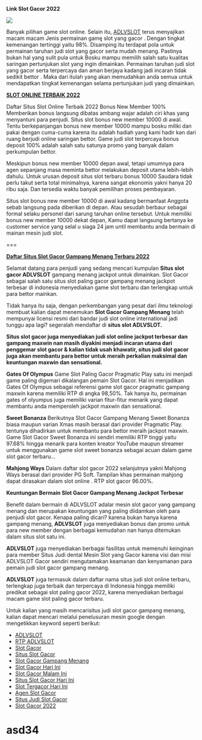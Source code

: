 **Link Slot Gacor 2022**

  

[![](https://cdn.alsgp0.fds.api.mi-img.com/middle.community.micommunitymy.bkt/985cea42d84d83f96d3386a0985003b6)](https://magic.ly/adlvadmin)

  

Banyak pilihan game slot online. Selain itu, [ADLVSLOT](https://magic.ly/adlvadmin) terus menyajikan macam macam Jenis permainan gamę slot yang gacor . Dengan tingkat kemenangan tertinggi yaitu 98%. Disamping itu terdapat pola untuk permainan taruhan judi slot yang gacor serta mudah menang. Pastinya bukan hal yang sulit pula untuk Bosku mampu memilih salah satu kualitas saringan pertunjukan slot yang ingin dimainkan. Permainan taruhan judi slot yang gacor serta terpercaya dan aman berjaya kadang jadi incaran tidak sedikit bettor . Maka dari itulah yang akan memudahkan anda semua untuk mendapatkan tingkat kemenangan selama pertunjukan judi yang dimainkan.

  

[**SLOT ONLINE TERBAIK 2022**](https://magic.ly/adlvadmin)

  

Daftar Situs Slot Online Terbaik 2022 Bonus New Member 100% Memberikan bonus langsung dibatas ambang wajar adalah ciri khas yang menyantuni para penjudi. Situs slot bonus new member 10000 di awal. Tentu berkepanjangan bonus new member 10000 mampu bosku miliki dan pakai dengan cuma-cuma karena itu adalah hadiah yang kami hadir kan dari ruang berjudi online saringan bettor. Game judi slot terpercaya bonus deposit 100% adalah salah satu satunya promo yang banyak dalam perkumpulan bettor.

Meskipun bonus new member 10000 depan awal, tetapi umumnya para agen sepanjang masa meminta bettor melakukan deposit utama lebih-lebih dahulu. Untuk urusan deposit situs slot terbaru bonus 10000 Saudara tidak perlu takut serta total minimalnya, karena sangat ekonomis yakni hanya 20 ribu saja. Dan tersedia waktu banyak pemilihan proses pembayaran.

Situs slot bonus new member 10000 di awal kadang bermanfaat Anggota sebab langsung pada diberikan di depan. Atau sesudah berbaur sebagai formal selaku personel dari sarung taruhan online tersebut. Untuk memiliki bonus new member 10000 dekat depan, Kamu dapat langsung bertanya ke customer service yang selal u siaga 24 jam until membantu anda bermain di mainan mesin judi slot.

  

===

[**Daftar Situs Slot Gacor Gampang Menang Terbaru 2022**](https://magic.ly/adlvadmin)

Selamat datang para penjudi yang sedang mencari kumpulan **Situs slot gacor ADLVSLOT** gampang menang jackpot untuk dimainkan. Slot Gacor sebagai salah satu situs slot paling gacor gampang menang jackpot terbesar di indonesia menyediakan game slot terbaru dan terlengkap untuk para bettor mainkan.

Tidak hanya itu saja, dengan perkembangan yang pesat dari ilmu teknologi membuat kalian dapat menemukan **Slot Gacor Gampang Menang** telah mempunyai licensi resmi dari bandar judi slot online international jadi tunggu apa lagi? segeralah mendaftar di **situs slot ADLVSLOT.**

  

**Situs slot gacor juga menyediakan judi slot online jackpot terbesar dan gampang maxwin nan masih diyakini menjadi incaran utama dari penggemar slot gacor & kalian tidak usah khawatir, situs judi slot gacor juga akan membantu para bettor untuk meraih perkalian maksimal dan keuntungan maxwin dan sensational.**

**Gates Of Olympus** Game Slot Paling Gacor Pragmatic Play satu ini menjadi game paling digemari dikalangan pemain Slot Gacor. Hal ini menjadikan Gates Of Olympus sebagai referensi game slot gacor pragmatic gampang maxwin karena memiliki RTP di angka 98,50%. Tak hanya itu, permainan gates of olyumpus juga memiliki varian fitur-fitur menarik yang dapat membantu anda memperoleh jackpot maxwin dan sensational.

**Sweet Bonanza** Berikutnya Slot Gacor Gampang Menang Sweet Bonanza biasa maupun varian Xmas masih berasal dari provider Pragmatic Play. tentunya dihadirkan untuk membantu para bettor meraih jackpot maxwin. Game Slot Gacor Sweet Bonanza ini sendiri memiliki RTP tinggi yaitu 97.68% hingga menarik para konten kreator YouTube maupun streamer untuk menggunakan game slot sweet bonanza sebagai acuan dalam game slot gacor terbaru…

**Mahjong Ways** Dalam daftar slot gacor 2022 selanjutnya yakni Mahjong Ways berasal dari provider PG Soft. Tampilan khas permainan mahjong dapat dirasakan dalam slot online . RTP slot gacor 96.00%.

**Keuntungan Bermain Slot Gacor Gampang Menang Jackpot Terbesar**

Benefit dalam bermain di ADLVSLOT adalar mesin slot gacor yang gampang menang dan merupakan keuntungan yang paling diidamkan oleh para penjudi slot gacor. Kenapa paling dicari? karena bukan hanya karena gampang menang, **ADLVSLOT** juga menyediakan bonus dan promo untuk para new member dengan berbagai kemudahan nan hanya ditemukan dalam situs slot satu ini.

**ADLVSLOT** juga menyediakan berbagai fasilitas untuk memenuhi keinginan para member Situs Judi dental Mesin Slot yang Gacor karena visi dan misi ADLVSLOT Gacor sendiri mengutamakan keamanan dan kenyamanan para pemain judi slot gacor gampang menang.

**ADLVSLOT** juga termasuk dalam daftar nama situs judi slot online terbaru, terlengkap juga terbaik dan terpercaya di Indonesia hingga memiliki predikat sebagai slot paling gacor 2022, karena menyediakan berbagai macam game slot paling gacor terbaru.

Untuk kalian yang masih mencarisitus judi slot gacor gampang menang, kalian dapat mencari melalui penelusuran mesin google dengan mengetikkan keyword seperti berikut:

  

  

*   [ADLVSLOT](https://magic.ly/adlvadmin)
*   [RTP ADLVSLOT](https://magic.ly/adlvadmin)
*   [Slot Gacor](https://magic.ly/adlvadmin)
*   [Situs Slot Gacor](https://magic.ly/adlvadmin)
*   [Slot Gacor Gampang Menang](https://magic.ly/adlvadmin)
*   [Slot Gacor Hari Ini](https://magic.ly/adlvadmin)
*   [Slot Gacor Malam Ini](https://magic.ly/adlvadmin)
*   [Situs Slot Gacor Hari Ini](https://magic.ly/adlvadmin)
*   [Slot Tergacor Hari Ini](https://magic.ly/adlvadmin)
*   [Agen Slot Gacor](https://magic.ly/adlvadmin)
*   [Situs Judi Slot Gacor](https://magic.ly/adlvadmin)
*   [Slot Gacor 2022](https://magic.ly/adlvadmin)
# asd34
